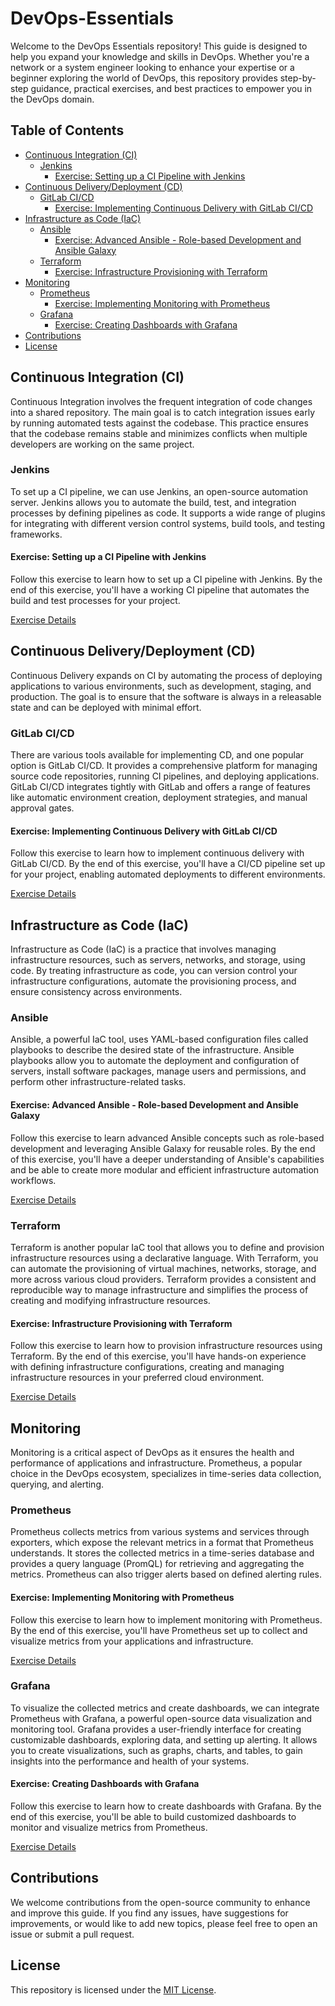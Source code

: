 # DevOps-Essentials

Welcome to the DevOps Essentials repository! This guide is designed to help you expand your knowledge and skills in DevOps.
Whether you're a network or a system engineer looking to enhance your expertise or a beginner exploring the world of DevOps, this repository provides step-by-step guidance, practical exercises, and best practices to empower you in the DevOps domain.

## Table of Contents

- [Continuous Integration (CI)](#continuous-integration-ci)
  - [Jenkins](#jenkins)
    - [Exercise: Setting up a CI Pipeline with Jenkins](exercises/jenkins-ci-pipeline.md)
- [Continuous Delivery/Deployment (CD)](#continuous-deliverydeployment-cd)
  - [GitLab CI/CD](#gitlab-cicd)
    - [Exercise: Implementing Continuous Delivery with GitLab CI/CD](exercises/gitlab-ci-cd.md)
- [Infrastructure as Code (IaC)](#infrastructure-as-code-iac)
  - [Ansible](#ansible)
    - [Exercise: Advanced Ansible - Role-based Development and Ansible Galaxy](exercises/ansible-advanced.md)
  - [Terraform](#terraform)
    - [Exercise: Infrastructure Provisioning with Terraform](exercises/terraform-provisioning.md)
- [Monitoring](#monitoring)
  - [Prometheus](#prometheus)
    - [Exercise: Implementing Monitoring with Prometheus](exercises/prometheus-monitoring.md)
  - [Grafana](#grafana)
    - [Exercise: Creating Dashboards with Grafana](exercises/grafana-dashboards.md)
- [Contributions](#contributions)
- [License](#license)

## Continuous Integration (CI)

Continuous Integration involves the frequent integration of code changes into a shared repository. The main goal is to catch integration issues early by running automated tests against the codebase. This practice ensures that the codebase remains stable and minimizes conflicts when multiple developers are working on the same project.

### Jenkins

To set up a CI pipeline, we can use Jenkins, an open-source automation server. Jenkins allows you to automate the build, test, and integration processes by defining pipelines as code. It supports a wide range of plugins for integrating with different version control systems, build tools, and testing frameworks.

#### Exercise: Setting up a CI Pipeline with Jenkins

Follow this exercise to learn how to set up a CI pipeline with Jenkins. By the end of this exercise, you'll have a working CI pipeline that automates the build and test processes for your project.

[Exercise Details](exercises/jenkins-ci-pipeline.md)

## Continuous Delivery/Deployment (CD)

Continuous Delivery expands on CI by automating the process of deploying applications to various environments, such as development, staging, and production. The goal is to ensure that the software is always in a releasable state and can be deployed with minimal effort.

### GitLab CI/CD

There are various tools available for implementing CD, and one popular option is GitLab CI/CD. It provides a comprehensive platform for managing source code repositories, running CI pipelines, and deploying applications. GitLab CI/CD integrates tightly with GitLab and offers a range of features like automatic environment creation, deployment strategies, and manual approval gates.

#### Exercise: Implementing Continuous Delivery with GitLab CI/CD

Follow this exercise to learn how to implement continuous delivery with GitLab CI/CD. By the end of this exercise, you'll have a CI/CD pipeline set up for your project, enabling automated deployments to different environments.

[Exercise Details](exercises/gitlab-ci-cd.md)

## Infrastructure as Code (IaC)

Infrastructure as Code (IaC) is a practice that involves managing infrastructure resources, such as servers, networks, and storage, using code. By treating infrastructure as code, you can version control your infrastructure configurations, automate the provisioning process, and ensure consistency across environments.

### Ansible

Ansible, a powerful IaC tool, uses YAML-based configuration files called playbooks to describe the desired state of the infrastructure. Ansible playbooks allow you to automate the deployment and configuration of servers, install software packages, manage users and permissions, and perform other infrastructure-related tasks.

#### Exercise: Advanced Ansible - Role-based Development and Ansible Galaxy

Follow this exercise to learn advanced Ansible concepts such as role-based development and leveraging Ansible Galaxy for reusable roles. By the end of this exercise, you'll have a deeper understanding of Ansible's capabilities and be able to create more modular and efficient infrastructure automation workflows.

[Exercise Details](exercises/ansible-advanced.md)

### Terraform

Terraform is another popular IaC tool that allows you to define and provision infrastructure resources using a declarative language. With Terraform, you can automate the provisioning of virtual machines, networks, storage, and more across various cloud providers. Terraform provides a consistent and reproducible way to manage infrastructure and simplifies the process of creating and modifying infrastructure resources.

#### Exercise: Infrastructure Provisioning with Terraform

Follow this exercise to learn how to provision infrastructure resources using Terraform. By the end of this exercise, you'll have hands-on experience with defining infrastructure configurations, creating and managing infrastructure resources in your preferred cloud environment.

[Exercise Details](exercises/terraform-provisioning.md)

## Monitoring

Monitoring is a critical aspect of DevOps as it ensures the health and performance of applications and infrastructure. Prometheus, a popular choice in the DevOps ecosystem, specializes in time-series data collection, querying, and alerting.

### Prometheus

Prometheus collects metrics from various systems and services through exporters, which expose the relevant metrics in a format that Prometheus understands. It stores the collected metrics in a time-series database and provides a query language (PromQL) for retrieving and aggregating the metrics. Prometheus can also trigger alerts based on defined alerting rules.

#### Exercise: Implementing Monitoring with Prometheus

Follow this exercise to learn how to implement monitoring with Prometheus. By the end of this exercise, you'll have Prometheus set up to collect and visualize metrics from your applications and infrastructure.

[Exercise Details](exercises/prometheus-monitoring.md)

### Grafana

To visualize the collected metrics and create dashboards, we can integrate Prometheus with Grafana, a powerful open-source data visualization and monitoring tool. Grafana provides a user-friendly interface for creating customizable dashboards, exploring data, and setting up alerting. It allows you to create visualizations, such as graphs, charts, and tables, to gain insights into the performance and health of your systems.

#### Exercise: Creating Dashboards with Grafana

Follow this exercise to learn how to create dashboards with Grafana. By the end of this exercise, you'll be able to build customized dashboards to monitor and visualize metrics from Prometheus.

[Exercise Details](exercises/grafana-dashboards.md)

## Contributions

We welcome contributions from the open-source community to enhance and improve this guide.
If you find any issues, have suggestions for improvements, or would like to add new topics, please feel free to open an issue or submit a pull request.

## License

This repository is licensed under the [MIT License](LICENSE).
